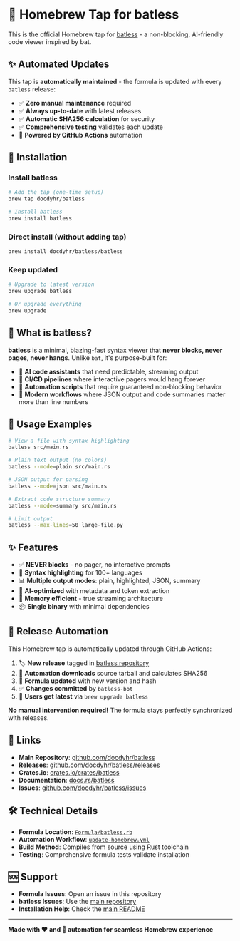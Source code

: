 # 🍺 Homebrew Tap for batless

This is the official Homebrew tap for [batless](https://github.com/docdyhr/batless) - a non-blocking, AI-friendly code viewer inspired by bat.

## ✨ Automated Updates

This tap is **automatically maintained** - the formula is updated with every `batless` release:

- ✅ **Zero manual maintenance** required
- ✅ **Always up-to-date** with latest releases  
- ✅ **Automatic SHA256 calculation** for security
- ✅ **Comprehensive testing** validates each update
- 🤖 **Powered by GitHub Actions** automation

## 🚀 Installation

### Install batless

```bash
# Add the tap (one-time setup)
brew tap docdyhr/batless

# Install batless
brew install batless
```

### Direct install (without adding tap)

```bash
brew install docdyhr/batless/batless
```

### Keep updated

```bash
# Upgrade to latest version
brew upgrade batless

# Or upgrade everything
brew upgrade
```

## 🤖 What is batless?

**batless** is a minimal, blazing-fast syntax viewer that **never blocks, never pages, never hangs**. Unlike `bat`, it's purpose-built for:

- 🤖 **AI code assistants** that need predictable, streaming output
- 🔄 **CI/CD pipelines** where interactive pagers would hang forever  
- 📜 **Automation scripts** that require guaranteed non-blocking behavior
- 🚀 **Modern workflows** where JSON output and code summaries matter more than line numbers

## 📖 Usage Examples

```bash
# View a file with syntax highlighting
batless src/main.rs

# Plain text output (no colors)
batless --mode=plain src/main.rs

# JSON output for parsing
batless --mode=json src/main.rs

# Extract code structure summary
batless --mode=summary src/main.rs

# Limit output
batless --max-lines=50 large-file.py
```

## ✨ Features

- ✅ **NEVER blocks** - no pager, no interactive prompts
- 🎨 **Syntax highlighting** for 100+ languages
- 📊 **Multiple output modes**: plain, highlighted, JSON, summary  
- 🤖 **AI-optimized** with metadata and token extraction
- 💾 **Memory efficient** - true streaming architecture
- 📦 **Single binary** with minimal dependencies

## 🔄 Release Automation

This Homebrew tap is automatically updated through GitHub Actions:

1. 🏷️ **New release** tagged in [batless repository](https://github.com/docdyhr/batless)
2. 🤖 **Automation downloads** source tarball and calculates SHA256
3. 📝 **Formula updated** with new version and hash
4. ✅ **Changes committed** by `batless-bot`
5. 🍺 **Users get latest** via `brew upgrade batless`

**No manual intervention required!** The formula stays perfectly synchronized with releases.

## 🔗 Links

- **Main Repository**: [github.com/docdyhr/batless](https://github.com/docdyhr/batless)
- **Releases**: [github.com/docdyhr/batless/releases](https://github.com/docdyhr/batless/releases)
- **Crates.io**: [crates.io/crates/batless](https://crates.io/crates/batless)
- **Documentation**: [docs.rs/batless](https://docs.rs/batless)
- **Issues**: [github.com/docdyhr/batless/issues](https://github.com/docdyhr/batless/issues)

## 🛠️ Technical Details

- **Formula Location**: [`Formula/batless.rb`](Formula/batless.rb)
- **Automation Workflow**: [`update-homebrew.yml`](https://github.com/docdyhr/batless/blob/main/.github/workflows/update-homebrew.yml)
- **Build Method**: Compiles from source using Rust toolchain
- **Testing**: Comprehensive formula tests validate installation

## 🆘 Support

- **Formula Issues**: Open an issue in this repository
- **batless Issues**: Use the [main repository](https://github.com/docdyhr/batless/issues)
- **Installation Help**: Check the [main README](https://github.com/docdyhr/batless#-homebrew-tap)

---

**Made with ❤️ and 🤖 automation for seamless Homebrew experience**